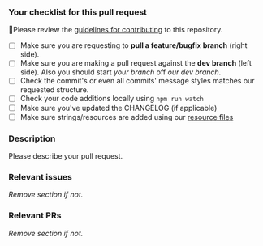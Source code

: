 ### Your checklist for this pull request
🚨Please review the [guidelines for contributing](../CONTRIBUTING.md) to this repository.

- [ ] Make sure you are requesting to **pull a feature/bugfix branch** (right side).
- [ ] Make sure you are making a pull request against the **dev branch** (left side). Also you should start *your branch* off *our dev branch*.
- [ ] Check the commit's or even all commits' message styles matches our requested structure.
- [ ] Check your code additions locally using `npm run watch`
- [ ] Make sure you've updated the CHANGELOG (if applicable)
- [ ] Make sure strings/resources are added using our [resource files](https://github.com/Puzzlepart/did365/tree/dev/resources)

### Description
Please describe your pull request.


### Relevant issues
_Remove section if not._

### Relevant PRs
_Remove section if not._
